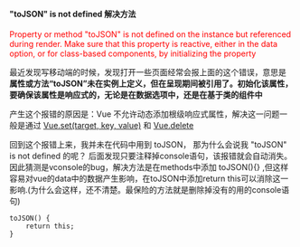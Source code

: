 #### "toJSON" is not defined 解决方法
<p style="color:red">Property or method "toJSON" is not defined on the instance but referenced during render. Make sure that this property is reactive, either in the data option, or for class-based components, by initializing the property</p>
最近发现写移动端的时候，发现打开一些页面经常会报上面的这个错误，意思是 <b>属性或方法“toJSON”未在实例上定义，但在呈现期间被引用了。初始化该属性，要确保该属性是响应式的，无论是在数据选项中，还是在基于类的组件中</b>     

产生这个报错的原因是：Vue 不允许动态添加根级响应式属性，解决这一问题一般是通过 [Vue.set(target, key, value)](https://v2.cn.vuejs.org/v2/api/#Vue-set)    和 [Vue.delete](https://v2.cn.vuejs.org/v2/api/#Vue-delete) 

回到这个报错上来，我并未在代码中用到 toJSON， 那为什么会说我 "toJSON" is not defined 的呢？ 后面发现只要注释掉console语句，该报错就会自动消失。因此猜测是vconsole的bug，解决方法是在methods中添加 toJSON(){} ,但这样容易对vue的data中的数据产生影响，在toJSON中添加return this可以消除这一影响.(为什么会这样，还不清楚。最保险的方法就是删除掉没有的用的console语句)


```
toJSON() {
    return this;
}
```

